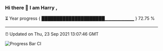 ### Hi there 👋 I am Harry , 

⏳ Year progress { █████████████████████▁▁▁▁▁▁▁▁▁ } 72.75 %

---

⏰ Updated on Thu, 23 Sep 2021 13:07:46 GMT

![Progress Bar CI](https://github.com/duykhang68/duykhang68/workflows/Progress%20Bar%20CI/badge.svg)
